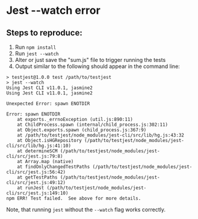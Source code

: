 # Jest --watch error

## Steps to reproduce:

1. Run `npm install`
2. Run `jest --watch`
3. Alter or just save the "sum.js" file to trigger running the tests
4. Output similar to the following should appear in the command line:

```
> testjest@1.0.0 test /path/to/testjest
> jest --watch
Using Jest CLI v11.0.1, jasmine2
Using Jest CLI v11.0.1, jasmine2

Unexpected Error: spawn ENOTDIR

Error: spawn ENOTDIR
    at exports._errnoException (util.js:890:11)
    at ChildProcess.spawn (internal/child_process.js:302:11)
    at Object.exports.spawn (child_process.js:367:9)
    at /path/to/testjest/node_modules/jest-cli/src/lib/hg.js:43:32
    at Object.isHGRepository (/path/to/testjest/node_modules/jest-cli/src/lib/hg.js:41:10)
    at determineSCM (/path/to/testjest/node_modules/jest-cli/src/jest.js:79:8)
    at Array.map (native)
    at findOnlyChangedTestPaths (/path/to/testjest/node_modules/jest-cli/src/jest.js:56:42)
    at getTestPaths (/path/to/testjest/node_modules/jest-cli/src/jest.js:49:12)
    at runJest (/path/to/testjest/node_modules/jest-cli/src/jest.js:149:10)
npm ERR! Test failed.  See above for more details.
```

Note, that running `jest` without the `--watch` flag works correctly.
